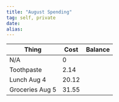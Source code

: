 ```yaml
---
title: "August Spending"
tag: self, private
date: 
alias:
---
```


| Thing           | Cost  | Balance |
| --------------- | ----- | ------- |
| N/A             | 0     |         |
| Toothpaste      | 2.14  |         |
| Lunch Aug 4     | 20.12 |         |
| Groceries Aug 5 | 31.55 |         |

